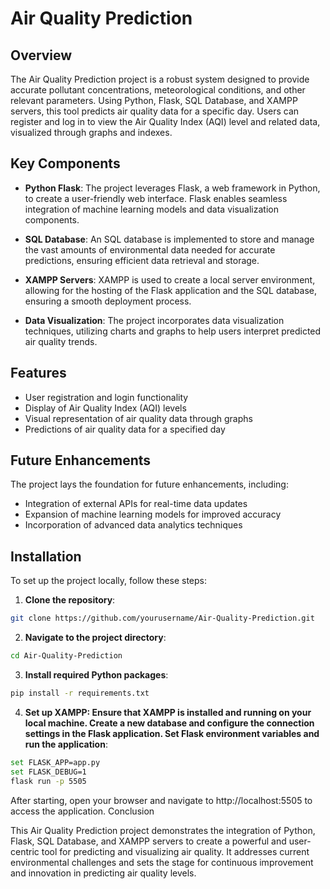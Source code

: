 # Air Quality Prediction

## Overview

The Air Quality Prediction project is a robust system designed to provide accurate pollutant concentrations, meteorological conditions, and other relevant parameters. Using Python, Flask, SQL Database, and XAMPP servers, this tool predicts air quality data for a specific day. Users can register and log in to view the Air Quality Index (AQI) level and related data, visualized through graphs and indexes.

## Key Components

- **Python Flask**: The project leverages Flask, a web framework in Python, to create a user-friendly web interface. Flask enables seamless integration of machine learning models and data visualization components.
  
- **SQL Database**: An SQL database is implemented to store and manage the vast amounts of environmental data needed for accurate predictions, ensuring efficient data retrieval and storage.
  
- **XAMPP Servers**: XAMPP is used to create a local server environment, allowing for the hosting of the Flask application and the SQL database, ensuring a smooth deployment process.

- **Data Visualization**: The project incorporates data visualization techniques, utilizing charts and graphs to help users interpret predicted air quality trends.

## Features

- User registration and login functionality
- Display of Air Quality Index (AQI) levels
- Visual representation of air quality data through graphs
- Predictions of air quality data for a specified day

## Future Enhancements

The project lays the foundation for future enhancements, including:

- Integration of external APIs for real-time data updates
- Expansion of machine learning models for improved accuracy
- Incorporation of advanced data analytics techniques

## Installation

To set up the project locally, follow these steps:

1. **Clone the repository**:
  ```bash
  git clone https://github.com/yourusername/Air-Quality-Prediction.git
  ```
2. **Navigate to the project directory**:
  ```bash
  cd Air-Quality-Prediction
  ```
3. **Install required Python packages**:
  ```bash
  pip install -r requirements.txt
  ```
4. **Set up XAMPP: Ensure that XAMPP is installed and running on your local machine. Create a new database and configure the connection     settings in the Flask application.
    Set Flask environment variables and run the application**:
  ```bash
  set FLASK_APP=app.py
  set FLASK_DEBUG=1
  flask run -p 5505
  ```
After starting, open your browser and navigate to http://localhost:5505 to access the application.
Conclusion

This Air Quality Prediction project demonstrates the integration of Python, Flask, SQL Database, and XAMPP servers to create a powerful and user-centric tool for predicting and visualizing air quality. It addresses current environmental challenges and sets the stage for continuous improvement and innovation in predicting air quality levels.
